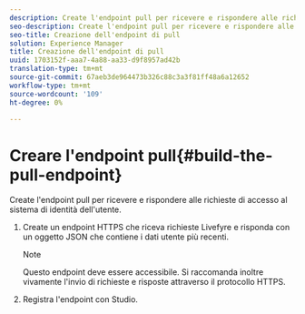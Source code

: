 ```yaml
---
description: Create l'endpoint pull per ricevere e rispondere alle richieste di accesso al sistema di identità dell'utente.
seo-description: Create l'endpoint pull per ricevere e rispondere alle richieste di accesso al sistema di identità dell'utente.
seo-title: Creazione dell'endpoint di pull
solution: Experience Manager
title: Creazione dell'endpoint di pull
uuid: 1703152f-aaa7-4a88-aa33-d9f8957ad42b
translation-type: tm+mt
source-git-commit: 67aeb3de964473b326c88c3a3f81ff48a6a12652
workflow-type: tm+mt
source-wordcount: '109'
ht-degree: 0%

---
```



# Creare l&#39;endpoint pull{#build-the-pull-endpoint}

Create l&#39;endpoint pull per ricevere e rispondere alle richieste di accesso al sistema di identità dell&#39;utente.

1. Create un endpoint HTTPS che riceva richieste Livefyre e risponda con un oggetto JSON che contiene i dati utente più recenti.

   >[!NOTE]
   >
   >Questo endpoint deve essere accessibile. Si raccomanda inoltre vivamente l&#39;invio di richieste e risposte attraverso il protocollo HTTPS.

1. Registra l&#39;endpoint con Studio.
